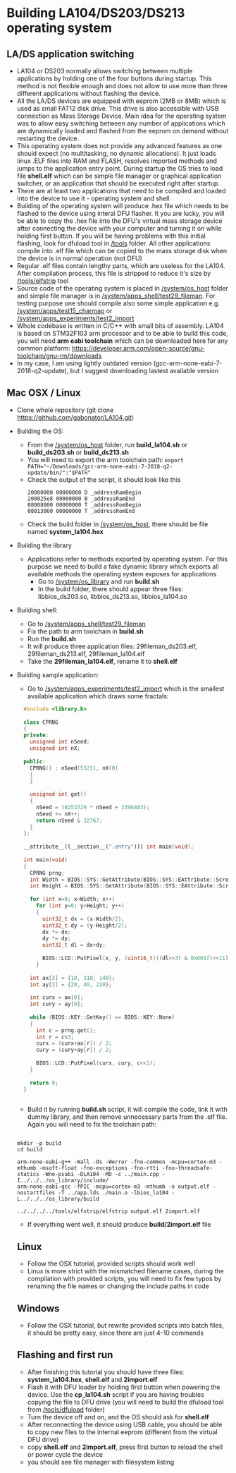 # Building LA104/DS203/DS213 operating system

## LA/DS application switching
- LA104 or DS203 normally allows switching between multiple applications by holding one of the four buttons during startup. This method is not flexible enough and does not allow to use more than three different applications without flashing the device.  
- All the LA/DS devices are equipped with eeprom (2MB or 8MB) which is used as small FAT12 disk drive. This drive is also accessible with USB connection as Mass Storage Device. Main idea for the operating system was to allow easy switching between any number of applications which are dynamically loaded and flashed from the eeprom on demand without restarting the device. 
- This operating system does not provide any advanced features as one should expect (no multitasking, no dynamic allocations). It just loads linux .ELF files into RAM and FLASH, resolves imported methods and jumps to the application entry point. During startup the OS tries to load file **shell.elf** which can be simple file manager or graphical application switcher, or an application that should be executed right after startup.
- There are at least two applications that need to be compiled and loaded into the device to use it - operating system and shell
- Building of the operating system will produce .hex file which needs to be flashed to the device using interal DFU flasher. It you are lucky, you will be able to copy the .hex file into the DFU's virtual mass storage device after connecting the device with your computer and turning it on while holding first button. If you will be having problems with this initial flashing, look for dfuload tool in [/tools](/tools) folder. All other applications compile into .elf file which can be copied to the mass storage disk when the device is in normal operation (not DFU)
- Regular .elf files contain lengthy parts, which are useless for the LA104. After compilation process, this file is stripped to reduce it's size by [/tools/elfstrip](/tools/elfstrip) tool
- Source code of the operating system is placed in [/system/os_host](/system/os_host) folder and simple file manager is in [/system/apps_shell/test29_fileman](/system/apps_shell/test29_fileman). For testing purpose one should compile also some simple application e.g. [/system/apps/test15_charmap](/system/apps/test15_charmap) or [/system/apps_experiments/test2_import](/system/apps_experiments/test2_import)
- Whole codebase is written in C/C++ with small bits of assembly. LA104 is based on STM32F103 arm processor and to be able to build this code, you will need **arm eabi toolchain** which can be downloaded here for any common platform:
https://developer.arm.com/open-source/gnu-toolchain/gnu-rm/downloads
- In my case, I am using lightly outdated version (gcc-arm-none-eabi-7-2018-q2-update), but I suggest downloading lastest available version

## Mac OSX / Linux
- Clone whole repository (git clone https://github.com/gabonator/LA104.git)
- Building the OS: 
    - From the [/system/os_host](/system/os_host) folder, run **build_la104.sh** or **build_ds203.sh** or **build_ds213.sh**
    - You will need to export the arm toolchain path: ```export PATH="~/Downloads/gcc-arm-none-eabi-7-2018-q2-update/bin/":"$PATH"``` 
    - Check the output of the script, it should look like this
        ```~/Documents/git/LA104/system/os_host$ ./build_la104.sh 
        20000000 00000000 D _addressRamBegin
        200025e8 00000000 B _addressRamEnd
        08008000 00000000 T _addressRomBegin
        08013060 00000000 T _addressRomEnd
        ```
    - Check the build folder in [/system/os_host](/system/os_host), there should be file named **system_la104.hex**
- Building the library
  - Applications refer to methods exported by operating system. For this purpose we need to build a fake dynamic library which exports all available methods the operating system exposes for applications
    - Go to [/system/os_library](/system/os_library) and run **build.sh**
    - In the build folder, there should appear three files: libbios_ds203.so, libbios_ds213.so, libbios_la104.so
- Building shell:
  - Go to [/system/apps_shell/test29_fileman](/system/apps_shell/test29_fileman)
  - Fix the path to arm toolchain in **build.sh**
  - Run the **build.sh**
  - It will produce three application files: 29fileman_ds203.elf, 29fileman_ds213.elf, 29fileman_la104.elf
  - Take the **29fileman_la104.elf**, rename it to **shell.elf**
- Building sample application: 
  - Go to [/system/apps_experiments/test2_import](/system/apps_experiments/test2_import) which is the smallest available application which draws some fractals:
  ```C++
    #include <library.h>
    
    class CPRNG
    {
    private:
      unsigned int nSeed;
      unsigned int nX;
    
    public:
      CPRNG() : nSeed(5323), nX(0)
      {
      }
    
      unsigned int get()
      {
        nSeed = (8253729 * nSeed + 2396403);
        nSeed += nX++;
        return nSeed & 32767;
      }
    };
    
    __attribute__((__section__(".entry"))) int main(void);
    
    int main(void)
    { 
      CPRNG prng;
      int Width = BIOS::SYS::GetAttribute(BIOS::SYS::EAttribute::ScreenWidth);
      int Height = BIOS::SYS::GetAttribute(BIOS::SYS::EAttribute::ScreenHeight);
    
      for (int x=0; x<Width; x++)
        for (int y=0; y<Height; y++)
        {
          uint32_t dx = (x-Width/2);
          uint32_t dy = (y-Height/2);
          dx *= dx;
          dy *= dy;
          uint32_t dl = dx+dy;
    
          BIOS::LCD::PutPixel(x, y, (uint16_t)((dl>>3) & 0x001f)<<11);
        }
    
      int ax[3] = {10, 310, 140};
      int ay[3] = {20, 40, 220};
    
      int curx = ax[0];
      int cury = ay[0];
    
      while (BIOS::KEY::GetKey() == BIOS::KEY::None) 
      {
        int c = prng.get();
        int r = c%3;
        curx = (curx+ax[r]) / 2;
        cury = (cury+ay[r]) / 2;
    
        BIOS::LCD::PutPixel(curx, cury, c<<1);
      }
    
      return 0;
    }
    
    ```

    - Build it by running **build.sh** script, it will compile the code, link it with dummy library, and then remove unnecessary parts from the .elf file. Again you will need to fix the toolchain path:
    ```
    
    mkdir -p build
    cd build

    arm-none-eabi-g++ -Wall -Os -Werror -fno-common -mcpu=cortex-m3 -mthumb -msoft-float -fno-exceptions -fno-rtti -fno-threadsafe-statics -Wno-psabi -DLA104 -MD -c ../main.cpp -I../../../os_library/include/
    arm-none-eabi-gcc -fPIC -mcpu=cortex-m3 -mthumb -o output.elf -nostartfiles -T ../app.lds ./main.o -lbios_la104 -L../../../os_library/build

    ../../../../tools/elfstrip/elfstrip output.elf 2import.elf
    ```
    - If everything went well, it should produce **build/2import.elf** file
    
    ## Linux
    - Follow the OSX tutorial, provided scripts should work well
    - Linux is more strict with the mismatched filename cases, during the compilation with provided scripts, you will need to fix few typos by renaming the file names or changing the include paths in code
    
    ## Windows
    - Follow the OSX tutorial, but rewrite provided scripts into batch files, it should be pretty easy, since there are just 4-10 commands
    
    ## Flashing and first run
    - After finishing this tutorial you should have three files: **system_la104.hex**, **shell.elf** and **2import.elf**
    - Flash it with DFU loader by holding first button when powering the device. Use the **cp_la104.sh** script if you are having troubles copying the file to DFU drive (you will need to build the dfuload tool from [/tools/dfuload](/tools/dfuload) folder)
    - Turn the device off and on, and the OS should ask for **shell.elf**
    - After reconnecting the device using USB cable, you should be able to copy new files to the internal eeprom (different from the virtual DFU drive)
    - copy **shell.elf** and **2import.elf**, press first button to reload the shell or power cycle the device
    - you should see file manager with filesystem listing
    
